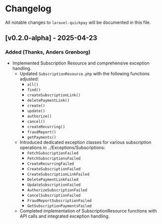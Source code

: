 # Changelog

All notable changes to `laravel-quickpay` will be documented in this file.

## [v0.2.0-alpha] - 2025-04-23

### Added (Thanks, Anders Grønborg)
- Implemented Subscription Resource and comprehensive exception handling.
    - Updated `SubscriptionResource.php` with the following functions adjusted:
        - `all()`
        - `find()`
        - `createSubscriptionLink()`
        - `deletePaymentLink()`
        - `create()`
        - `update()`
        - `authorize()`
        - `cancel()`
        - `createRecurring()`
        - `fraudReport()`
        - `getPayments()`
    - Introduced dedicated exception classes for various subscription operations in ../Exceptions/Subscriptions:
        - `FetchSubscriptionFailed`
        - `FetchSubscriptionsFailed`
        - `CreateRecurringFailed`
        - `CreateSubscriptionFailed`
        - `CreateSubscriptionLinkFailed`
        - `DeletePaymentLinkFailed`
        - `UpdateSubscriptionFailed`
        - `AuthorizeSubscriptionFailed`
        - `CancelSubscriptionFailed`
        - `FraudReportSubscriptionFailed`
        - `GetSubscriptionPaymentsFailed`
    - Completed implementation of SubscriptionResource functions with API calls and integrated exception handling.
